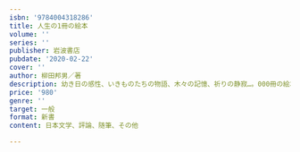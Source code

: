 ```yaml
---
isbn: '9784004318286'
title: 人生の1冊の絵本
volume: ''
series: ''
publisher: 岩波書店
pubdate: '2020-02-22'
cover: ''
author: 柳田邦男／著
description: 幼き日の感性、いきものたちの物語、木々の記憶、祈りの静寂…。000冊の絵本を紹介し、魅力を綴る。
price: '980'
genre: ''
target: 一般
format: 新書
content: 日本文学、評論、随筆、その他

---
```

